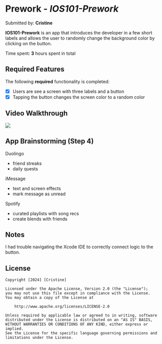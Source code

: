 # Prework - *IOS101-Prework*

Submitted by: **Cristine**

**IOS101-Prework** is an app that introduces the developer in a few short labels and allows the user to randomly change the background color by clicking on the button. 

Time spent: **3** hours spent in total

## Required Features

The following **required** functionality is completed:

- [x] Users are see a screen with three labels and a button
- [x] Tapping the button changes the screen color to a random color
 
## Video Walkthrough
<div>
    <a href="https://www.loom.com/share/8606a2935d0849b2b0d0d66246d06bd8">
      <img style="max-width:300px;" src="https://cdn.loom.com/sessions/thumbnails/8606a2935d0849b2b0d0d66246d06bd8-9c2019b47083ea2c-full-play.gif">
    </a>
</div>

## App Brainstorming (Step 4)
Duolingo
- friend streaks
- daily quests

iMessage
- text and screen effects
- mark message as unread


Spotify
- curated playlists with song recs
- create blends with friends

## Notes

I had trouble navigating the Xcode IDE to correctly connect logic to the button.

## License

    Copyright [2024] [Cristine]

    Licensed under the Apache License, Version 2.0 (the "License");
    you may not use this file except in compliance with the License.
    You may obtain a copy of the License at

        http://www.apache.org/licenses/LICENSE-2.0

    Unless required by applicable law or agreed to in writing, software
    distributed under the License is distributed on an "AS IS" BASIS,
    WITHOUT WARRANTIES OR CONDITIONS OF ANY KIND, either express or implied.
    See the License for the specific language governing permissions and
    limitations under the License.
